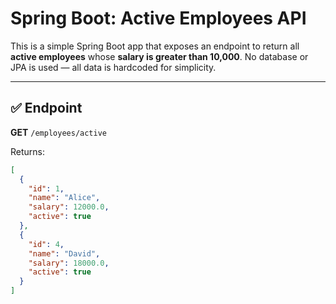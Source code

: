# Spring Boot: Active Employees API

This is a simple Spring Boot app that exposes an endpoint to return all **active employees** whose **salary is greater than 10,000**. No database or JPA is used — all data is hardcoded for simplicity.

---

## ✅ Endpoint

**GET** `/employees/active`

Returns:
```json
[
  {
    "id": 1,
    "name": "Alice",
    "salary": 12000.0,
    "active": true
  },
  {
    "id": 4,
    "name": "David",
    "salary": 18000.0,
    "active": true
  }
]

